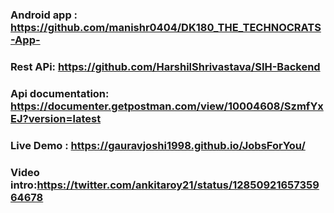 ### Android app : https://github.com/manishr0404/DK180_THE_TECHNOCRATS-App-  
### Rest APi: https://github.com/HarshilShrivastava/SIH-Backend
### Api documentation: https://documenter.getpostman.com/view/10004608/SzmfYxEJ?version=latest
### Live Demo : https://gauravjoshi1998.github.io/JobsForYou/
### Video intro:https://twitter.com/ankitaroy21/status/1285092165735964678

